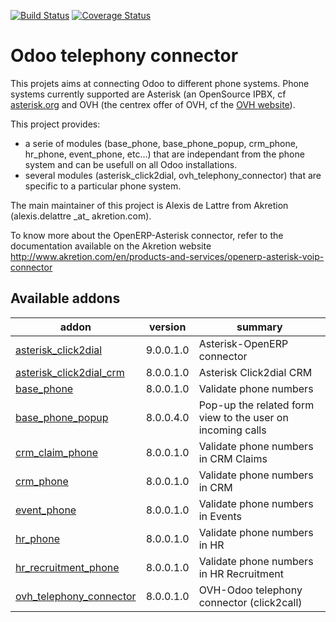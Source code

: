 [![Build Status](https://travis-ci.org/OCA/connector-telephony.svg?branch=8.0)](https://travis-ci.org/OCA/connector-telephony)
[![Coverage Status](https://coveralls.io/repos/OCA/connector-telephony/badge.png?branch=8.0)](https://coveralls.io/r/OCA/connector-telephony?branch=8.0)

# Odoo telephony connector

This projets aims at connecting Odoo to different phone systems. Phone systems currently supported are Asterisk (an OpenSource IPBX, cf [asterisk.org](http://www.asterisk.org/) and OVH (the centrex offer of OVH, cf the [OVH website](http://www.ovhtelecom.fr/telephonie/)).

This project provides:
* a serie of modules (base\_phone, base\_phone\_popup,
  crm\_phone, hr\_phone, event\_phone, etc...) that are independant from
  the phone system and can be usefull on all Odoo installations.
* several modules (asterisk\_click2dial, ovh\_telephony\_connector)
  that are specific to a particular phone system.

The main maintainer of this project is Alexis de Lattre from
Akretion (alexis.delattre \_at\_ akretion.com).

To know more about the OpenERP-Asterisk connector, refer to the documentation
 available on the Akretion website
http://www.akretion.com/en/products-and-services/openerp-asterisk-voip-connector

[//]: # (addons)
Available addons
----------------
addon | version | summary
--- | --- | ---
[asterisk_click2dial](asterisk_click2dial/) | 9.0.0.1.0 | Asterisk-OpenERP connector
[asterisk_click2dial_crm](asterisk_click2dial_crm/) | 8.0.0.1.0 | Asterisk Click2dial CRM
[base_phone](base_phone/) | 8.0.0.1.0 | Validate phone numbers
[base_phone_popup](base_phone_popup/) | 8.0.0.4.0 | Pop-up the related form view to the user on incoming calls
[crm_claim_phone](crm_claim_phone/) | 8.0.0.1.0 | Validate phone numbers in CRM Claims
[crm_phone](crm_phone/) | 8.0.0.1.0 | Validate phone numbers in CRM
[event_phone](event_phone/) | 8.0.0.1.0 | Validate phone numbers in Events
[hr_phone](hr_phone/) | 8.0.0.1.0 | Validate phone numbers in HR
[hr_recruitment_phone](hr_recruitment_phone/) | 8.0.0.1.0 | Validate phone numbers in HR Recruitment
[ovh_telephony_connector](ovh_telephony_connector/) | 8.0.0.1.0 | OVH-Odoo telephony connector (click2call)

[//]: # (end addons)
